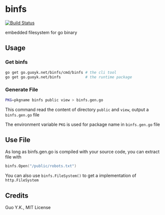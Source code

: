 # binfs

[![Build Status](https://travis-ci.org/go-guoyk/binfs.svg?branch=master)](https://travis-ci.org/go-guoyk/binfs)

embedded filesystem for go binary

## Usage

### Get binfs

```bash
go get go.guoyk.net/binfs/cmd/binfs # the cli tool
go get go.guoyk.net/binfs           # the runtime package
```

### Generate File

```bash
PKG=pkgname binfs public view > binfs.gen.go
```

This command read the content of directory `public` and `view`, output a `binfs.gen.go` file

The environment variable `PKG` is used for package name in `binfs.gen.go` file

## Use File

As long as binfs.gen.go is compiled with your source code, you can extract file with

```go
binfs.Open("/public/robots.txt")
```

You can also use `binfs.FileSystem()` to get a implementation of `http.FileSystem`

## Credits

Guo Y.K., MIT License
